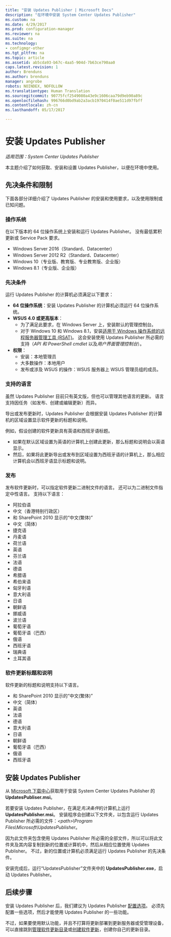 ```yaml
---
title: "安装 Updates Publisher | Microsoft Docs"
description: "在环境中安装 System Center Updates Publisher"
ms.custom: na
ms.date: 4/29/2017
ms.prod: configuration-manager
ms.reviewer: na
ms.suite: na
ms.technology:
- configmgr-other
ms.tgt_pltfrm: na
ms.topic: article
ms.assetid: ab5cda93-b67c-4aa5-904d-7b63ce790aa0
caps.latest.revision: 1
author: Brenduns
ms.author: brenduns
manager: angrobe
robots: NOINDEX, NOFOLLOW
ms.translationtype: Human Translation
ms.sourcegitcommit: 90775fcf2549080a43e9c1606caa79d9eb90a89c
ms.openlocfilehash: 996766d0bd9ab2a3acb1970414f0ae511d97fbff
ms.contentlocale: zh-cn
ms.lasthandoff: 05/17/2017

---
```

# <a name="install-updates-publisher"></a>安装 Updates Publisher

*适用范围：System Center Updates Publisher*

本主题介绍了如何获取、安装和设置 Updates Publisher，以便在环境中使用。


## <a name="prerequisites-and-limitations"></a>先决条件和限制
下面各部分详细介绍了 Updates Publisher 的安装和使用要求，以及使用限制或已知问题。

### <a name="operating-systems"></a>操作系统
在以下版本的 64 位操作系统上安装和运行 Updates Publisher。 没有最低累积更新或 Service Pack 要求。

-   Windows Server 2016（Standard、Datacenter）
-   Windows Server 2012 R2（Standard、Datacenter）
-   Windows 10（专业版、教育版、专业教育版、企业版）
-   Windows 8.1（专业版、企业版）

### <a name="prerequisites"></a>先决条件
运行 Updates Publisher 的计算机必须满足以下要求：

-   **64 位操作系统**：安装 Updates Publisher 的计算机必须运行 64 位操作系统。
-   **WSUS 4.0 或更高版本**：
    -   为了满足此要求，在 Windows Server 上，安装默认的管理控制台。
    -   对于 Windows 10 和 Windows 8.1，安装[适用于 Windows 操作系统的远程服务器管理工具 (RSAT)](https://support.microsoft.com/help/2693643/remote-server-administration-tools-rsat-for-windows-operating-systems)。 这会安装使用 Updates Publisher 所必需的支持（*API 和 PowerShell cmdlet* 以及*用户界面管理控制台*）。
-   **权限**：
    -   安装：本地管理员
    -   大多数操作：本地用户
    -   发布或涉及 WSUS 的操作：WSUS 服务器上 WSUS 管理员组的成员。

### <a name="supported-languages"></a>支持的语言
虽然 Updates Publisher 目前只有英文版，但也可以管理其他语言的更新。 语言支持因任务（如发布、创建或编辑更新）而异。

导出或发布更新时，Updates Publisher 会根据安装 Updates Publisher 的计算机的区域设置显示软件更新的标题和说明。

例如，假设创建的软件更新具有英语和西班牙语标题。

-   如果在默认区域设置为英语的计算机上创建此更新，那么标题和说明会以英语显示。
-   然后，如果将此更新导出或发布到区域设置为西班牙语的计算机上，那么相应计算机会以西班牙语显示标题和说明。

### <a name="publishing"></a>发布
发布软件更新时，可以指定软件更新二进制文件的语言。 还可以为二进制文件指定中性语言。 支持以下语言：

-   阿拉伯语
-   中文（香港特别行政区）
-   和 SharePoint 2010 显示的“中文(繁体)”
-   中文（简体）
-   捷克语
-   丹麦语
-   荷兰语
-   英语
-   芬兰语
-   法语
-   德语
-   希腊语
-   希伯来语
-   匈牙利语
-   意大利语
-   日语
-   朝鲜语
-   挪威语
-   波兰语
-   葡萄牙语
-   葡萄牙语（巴西）
-   俄语
-   西班牙语
-   瑞典语
-   土耳其语

### <a name="software-update-titles-and-descriptions"></a>软件更新标题和说明
软件更新的标题和说明支持以下语言。

-   和 SharePoint 2010 显示的“中文(繁体)”
-   中文（简体）
-   英语
-   法语
-   德语
-   意大利语
-   日语
-   朝鲜语
-   葡萄牙语（巴西）
-   俄语
-   西班牙语



## <a name="install-updates-publisher"></a>安装 Updates Publisher
从 [Microsoft 下载中心](https://go.microsoft.com/fwlink/?linkid=847967)获取用于安装 System Center Updates Publisher 的 **UpdatesPubliser.msi**。

若要安装 Updates Publisher，在满足*先决条件*的计算机上运行 **UpdatesPublisher.msi**。 安装程序会创建以下文件夹，以包含运行 Updates Publisher 所必需的文件：*&lt;path&gt;\Program Files\Microsoft\UpdatesPublisher*。

因为此文件夹包含使用 Updates Publisher 所必需的全部文件，所以可以将此文件夹及其内容复制到新的位置或计算机中，然后从相应位置使用 Updates Publisher。 不过，新的位置或计算机必须满足运行 Updates Publisher 的先决条件。

安装完成后，运行“UpdatesPublisher”文件夹中的 **UpdatesPublisher.exe**，启动 Updates Publisher。

## <a name="next-steps"></a>后续步骤
 安装 Updates Publisher 后，我们建议为 Updates Publisher [配置选项](/tools/updates-publisher-options)。 必须先配置一些选项，然后才能使用 Updates Publisher 的一些功能。

 不过，如果要使用默认功能，并且不打算将更新部署到更新服务器或受管理设备，可以直接跳到[管理软件更新目录](/tools/updates-publisher-catalogs)或[创建软件更新](/tools/create-updates-with-updates-publisher)，创建你自己的更新目录。

